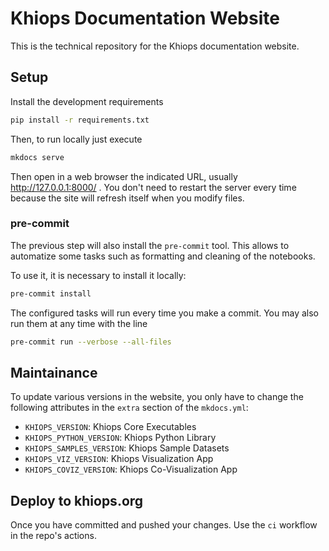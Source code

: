# Khiops Documentation Website
This is the technical repository for the Khiops documentation website.

## Setup
Install the development requirements

```bash
pip install -r requirements.txt
```

Then, to run locally just execute

```bash
mkdocs serve
```

Then open in a web browser the indicated URL, usually http://127.0.0.1:8000/ . You don't need to
restart the server every time because the site will refresh itself when you modify files.

### pre-commit
The previous step will also install the `pre-commit` tool. This allows to automatize some tasks such
as formatting and cleaning of the notebooks.

To use it, it is necessary to install it locally:
```bash
pre-commit install
```

The configured tasks will run every time you make a commit. You may also run them at any time with
the line
```bash
pre-commit run --verbose --all-files
```


## Maintainance
To update various versions in the website, you only have to change the following attributes in the
`extra` section of the `mkdocs.yml`:
- `KHIOPS_VERSION`: Khiops Core Executables
- `KHIOPS_PYTHON_VERSION`: Khiops Python Library
- `KHIOPS_SAMPLES_VERSION`: Khiops Sample Datasets
- `KHIOPS_VIZ_VERSION`: Khiops Visualization App
- `KHIOPS_COVIZ_VERSION`: Khiops Co-Visualization App


## Deploy to khiops.org
Once you have committed and pushed your changes. Use the `ci` workflow in the repo's actions.
